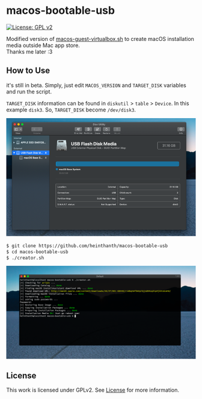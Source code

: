 # macos-bootable-usb

[![License: GPL v2](https://img.shields.io/badge/License-GPL%20v2-blue.svg)](LICENSE.md)

Modified version of [macos-guest-virtualbox.sh](https://github.com/myspaghetti/macos-virtualbox) to create macOS installation media outside Mac app store.\
Thanks me later :3

## How to Use

it's still in beta. Simply, just edit `MACOS_VERSION` and `TARGET_DISK` variables and run the script.

`TARGET_DISK` information can be found in `diskutil` > `table` > `Device`. In this example `disk3`. So, `TARGET_DISK` become `/dev/disk3`.

![diskutil](screenshots/diskutil.png)

```shell script
$ git clone https://github.com/heinthanth/macos-bootable-usb
$ cd macos-bootable-usb
$ ./creator.sh
```

![running script](screenshots/run.png)

## License

This work is licensed under GPLv2. See [License](LICENSE.md) for more information.
